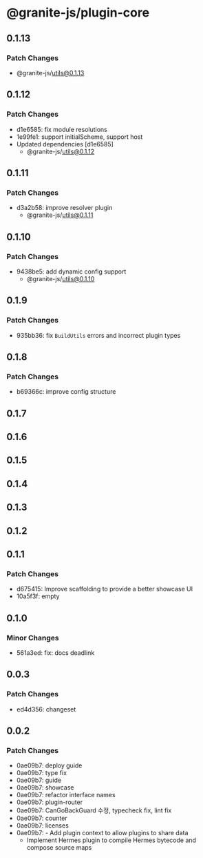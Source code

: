 # @granite-js/plugin-core

## 0.1.13

### Patch Changes

- @granite-js/utils@0.1.13

## 0.1.12

### Patch Changes

- d1e6585: fix module resolutions
- 1e99fe1: support initialScheme, support host
- Updated dependencies [d1e6585]
  - @granite-js/utils@0.1.12

## 0.1.11

### Patch Changes

- d3a2b58: improve resolver plugin
  - @granite-js/utils@0.1.11

## 0.1.10

### Patch Changes

- 9438be5: add dynamic config support
  - @granite-js/utils@0.1.10

## 0.1.9

### Patch Changes

- 935bb36: fix `BuildUtils` errors and incorrect plugin types

## 0.1.8

### Patch Changes

- b69366c: improve config structure

## 0.1.7

## 0.1.6

## 0.1.5

## 0.1.4

## 0.1.3

## 0.1.2

## 0.1.1

### Patch Changes

- d675415: Improve scaffolding to provide a better showcase UI
- 10a5f3f: empty

## 0.1.0

### Minor Changes

- 561a3ed: fix: docs deadlink

## 0.0.3

### Patch Changes

- ed4d356: changeset

## 0.0.2

### Patch Changes

- 0ae09b7: deploy guide
- 0ae09b7: type fix
- 0ae09b7: guide
- 0ae09b7: showcase
- 0ae09b7: refactor interface names
- 0ae09b7: plugin-router
- 0ae09b7: CanGoBackGuard 수정, typecheck fix, lint fix
- 0ae09b7: counter
- 0ae09b7: licenses
- 0ae09b7: - Add plugin context to allow plugins to share data
  - Implement Hermes plugin to compile Hermes bytecode and compose source maps
